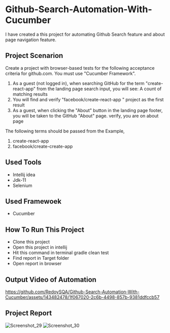 # Github-Search-Automation-With-Cucumber
  I have created a this project for automating Github Search feature and about page navigation feature.

## Project Scenarion
   Create a project with browser-based tests for the following acceptance criteria for github.com. You must use "Cucumber Framework".

   1. As a guest (not logged in), when searching GitHub for the term "create-react-app" from the landing page search input, you will see: A count of matching results
   2. You will find and verify "facebook/create-react-app " project as the first result
   3. As a guest, when clicking the "About" button in the landing page footer, you will be taken to the GitHub "About" page. verify, you are on about page

   The following terms should be passed from the Example,
   1. create-react-app
   2. facebook/create-create-app

## Used Tools
   - Intellij idea
   - Jdk-11
   - Selenium
## Used Framewoek
   - Cucumber

## How To Run This Project
   - Clone this project
   - Open this project in intellij
   - Hit this command in terminal gradle clean test
   - Find report in Target folder
   - Open report in browser

## Output Video of Automation
   https://github.com/RedoySQA/Github-Search-Automation-With-Cucumber/assets/143482478/1f067020-2c6b-4498-857b-9381ddfccb57

## Project Report
   ![Screenshot_29](https://github.com/RedoySQA/Github-Search-Automation-With-Cucumber/assets/143482478/b47a55c0-96df-4248-8544-7f3a8d35ec3d)
   ![Screenshot_30](https://github.com/RedoySQA/Github-Search-Automation-With-Cucumber/assets/143482478/c1fdeabc-a95f-4810-8e55-ed0b63e965a3)



